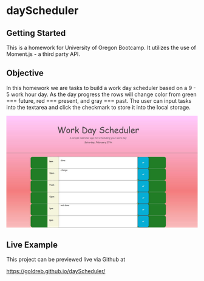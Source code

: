 # dayScheduler

## Getting Started
 This is a homework for University of Oregon Bootcamp. It utilizes the use of Moment.js - a third party API.

## Objective
In this homework we are tasks to build a work day scheduler based on a 9 - 5 work hour day.
As the day progress the rows will change color from green === future, red === present, and gray === past.
The user can input tasks into the textarea and click the checkmark to store it into the local storage.

![Work Day Scheduler](/assets/day-schedule-image.JPG)

## Live Example

This project can be previewed live via Github at

https://goldreb.github.io/dayScheduler/
